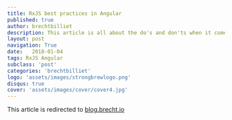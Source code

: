 ```yaml
---
title: RxJS best practices in Angular
published: true
author: brechtbilliet
description: This article is all about the do's and don'ts when it comes to writing reactive applications with RxJS in Angular applications. 
layout: post
navigation: True
date:   2018-01-04
tags: RxJS Angular
subclass: 'post'
categories: 'brechtbilliet'
logo: 'assets/images/strongbrewlogo.png'
disqus: true
cover: 'assets/images/cover/cover4.jpg'
---
```

This article is redirected to [blog.brecht.io](https://blog.brecht.io)
